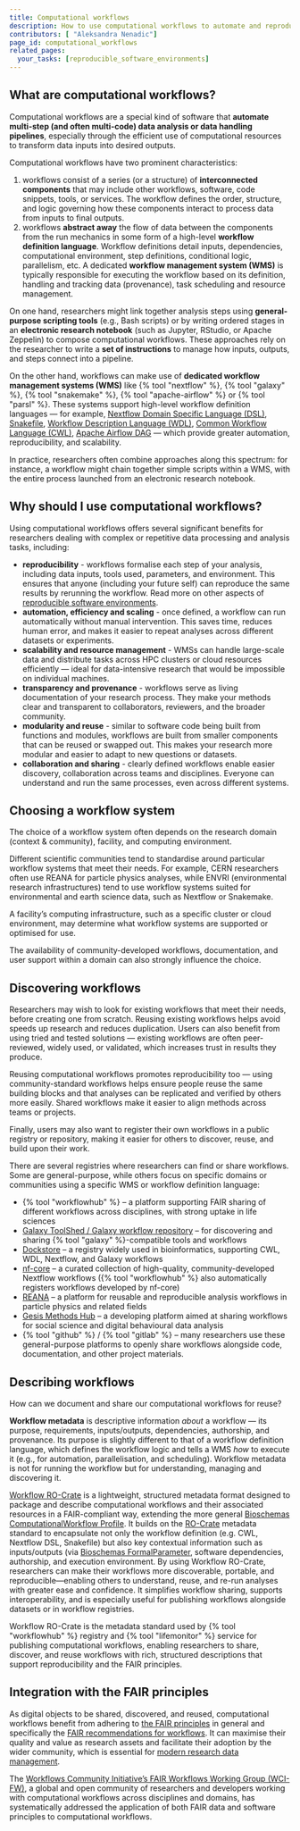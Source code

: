 ```yaml
---
title: Computational workflows
description: How to use computational workflows to automate and reproduce data pipelines?
contributors: [ "Aleksandra Nenadic"]
page_id: computational_workflows
related_pages:
  your_tasks: [reproducible_software_environments]
---
```



## What are computational workflows? 

Computational workflows are a special kind of software that **automate multi-step (and often multi-code) data analysis or 
data handling pipelines**, especially through the efficient use of computational resources to transform data inputs into desired outputs.

Computational workflows have two prominent characteristics:

1. workflows consist of a series (or a structure) of **interconnected components** that may include other workflows, 
software, code snippets, tools, or services. The workflow defines the order, structure, and logic governing how 
these components interact to process data from inputs to final outputs.
2. workflows **abstract away** the flow of data between the components from the run mechanics in some form of a high-level 
**workflow definition language**.
Workflow definitions detail inputs, dependencies, computational environment, step definitions, conditional logic, 
parallelism, etc. A dedicated **workflow management system (WMS)** is typically responsible for executing the 
workflow based on its definition, handling and tracking data (provenance), task scheduling and resource management.

On one hand, researchers might link together analysis steps using **general-purpose scripting tools** (e.g., Bash scripts) 
or by writing ordered stages in an **electronic research notebook** (such as Jupyter, RStudio, or Apache Zeppelin) to compose computational workflows. 
These approaches rely on the researcher to write a **set of instructions** to manage how inputs, outputs, and steps connect into a pipeline.

On the other hand, workflows can make use of **dedicated workflow management systems (WMS)** like {% tool "nextflow" %}, {% tool "galaxy" %},
{% tool "snakemake" %}, {% tool "apache-airflow" %} or {% tool "parsl" %}. 
These systems support high-level workflow definition languages — for example, [Nextflow Domain Specific Language (DSL)][nextflow-dsl], [Snakefile][snakefile],
[Workflow Description Language (WDL)][wdl], [Common Workflow Language (CWL)][cwl], [Apache Airflow DAG][apache-airflow-dag] — 
which provide greater automation, reproducibility, and scalability.

In practice, researchers often combine approaches along this spectrum: for instance, a workflow might chain together simple 
scripts within a WMS, with the entire process launched from an electronic research notebook.

## Why should I use computational workflows?

Using computational workflows offers several significant benefits for researchers dealing with complex or 
repetitive data processing and analysis tasks, including:

- **reproducibility** - workflows formalise each step of your analysis, including data inputs, tools used, parameters, 
and environment. This ensures that anyone (including your future self) can reproduce the same results by rerunning the workflow.
Read more on other aspects of [reproducible software environments](./reproducible_software_environments).
- **automation, efficiency and scaling** - once defined, a workflow can run automatically without manual intervention. 
This saves time, reduces human error, and makes it easier to repeat analyses across different datasets or experiments.
- **scalability and resource management** - WMSs can handle large-scale data and distribute tasks across HPC clusters or 
cloud resources efficiently — ideal for data-intensive research that would be impossible on individual machines.
- **transparency and provenance** - workflows serve as living documentation of your research process. 
They make your methods clear and transparent to collaborators, reviewers, and the broader community.
- **modularity and reuse** - similar to software code being built from functions and modules, workflows are built from 
smaller components that can be reused or swapped out. This makes your research more modular and easier to adapt to 
new questions or datasets.
- **collaboration and sharing** - clearly defined workflows enable easier discovery, collaboration across teams and disciplines. 
Everyone can understand and run the same processes, even across different systems.

## Choosing a workflow system 

The choice of a workflow system often depends on the research domain (context & community), facility, and computing environment.

Different scientific communities tend to standardise around particular workflow systems that meet their needs.
For example, CERN researchers often use REANA for particle physics analyses, while ENVRI (environmental research infrastructures)
tend to use workflow systems suited for environmental and earth science data, such as Nextflow or Snakemake.

A facility’s computing infrastructure, such as a specific cluster or cloud environment, may determine what workflow
systems are supported or optimised for use.

The availability of community-developed workflows, documentation, and user support within a domain can also strongly influence the choice.

## Discovering workflows

Researchers may wish to look for existing workflows that meet their needs, before creating one from scratch.
Reusing existing workflows helps avoid speeds up research and reduces duplication.
Users can also benefit from using tried and tested solutions — existing workflows are often peer-reviewed, widely used, or validated, 
which increases trust in results they produce.

Reusing computational workflows promotes reproducibility too — using community-standard workflows helps ensure people reuse the 
same building blocks and that analyses can be replicated and verified by others more easily. Shared workflows 
make it easier to align methods across teams or projects.

Finally, users may also want to register their own workflows in a public registry or repository,
making it easier for others to discover, reuse, and build upon their work.

There are several registries where researchers can find or share workflows. Some are general-purpose, while others focus 
on specific domains or communities using a specific WMS or workflow definition language:

- {% tool "workflowhub" %} – a platform supporting FAIR sharing of different workflows across disciplines, with strong uptake in life sciences
- [Galaxy ToolShed / Galaxy workflow repository][galaxy-toolshed] – for discovering and sharing {% tool "galaxy" %}-compatible tools and workflows
- [Dockstore][dockstore] – a registry widely used in bioinformatics, supporting CWL, WDL, Nextflow, and Galaxy workflows
- [nf-core][nf-core] – a curated collection of high-quality, community-developed Nextflow workflows ({% tool "workflowhub" %} also automatically registers workflows developed by nf-core)
- [REANA][reana] – a platform for reusable and reproducible analysis workflows in particle physics and related fields
- [Gesis Methods Hub][gesis-methods-hub] – a developing platform aimed at sharing workflows for social science and digital behavioural data analysis
- {% tool "github" %}  / {% tool "gitlab" %}  – many researchers use these general-purpose platforms to openly share workflows alongside code, documentation, and other project materials.

## Describing workflows

How can we document and share our computational workflows for reuse?

**Workflow metadata** is descriptive information *about* a workflow — its purpose, requirements, inputs/outputs, 
dependencies, authorship, and provenance. Its purpose is slightly different to that of a workflow definition language,
which defines the workflow logic and tells a WMS *how* to execute it (e.g., for automation, parallelisation, and scheduling).
Workflow metadata is not for running the workflow but for understanding, managing and discovering it.

[Workflow RO-Crate][wf-ro-crate] is a lightweight, structured metadata format designed to package and describe computational workflows 
and their associated resources in a FAIR-compliant way, extending the more general [Bioschemas ComputationalWorkflow Profile][bioschemas-wf-profile]. 
It builds on the [RO-Crate][ro-crate] metadata standard to encapsulate not only the 
workflow definition (e.g. CWL, Nextflow DSL, Snakefile) but also key contextual information such as inputs/outputs (via [Bioschemas FormalParameter](bioschemas-formal-parameter), 
software dependencies, authorship, and execution environment. By using Workflow RO-Crate, researchers can make their 
workflows more discoverable, portable, and reproducible—enabling others to understand, reuse, and re-run analyses 
with greater ease and confidence. It simplifies workflow sharing, supports interoperability, and is especially useful 
for publishing workflows alongside datasets or in workflow registries.

Workflow RO-Crate is the metadata standard used by {% tool "workflowhub" %} registry and {% tool "lifemonitor" %} service 
for publishing computational workflows, enabling researchers to share, discover, and reuse 
workflows with rich, structured descriptions that support reproducibility and the FAIR principles.

## Integration with the FAIR principles

As digital objects to be shared, discovered, and reused, computational workflows benefit from adhering to [the 
FAIR principles](./fair_rs) in general and specifically the [FAIR recommendations for workflows][fair-workflows].
It can maximise their quality and value as research assets and facilitate their adoption by the wider community, which is essential for [modern research data management][rdmkit].

The [Workflows Community Initiative’s FAIR Workflows Working Group (WCI-FW)][WCI-FW], a global and open community of
researchers and developers working with computational workflows across disciplines and domains, has systematically
addressed the application of both FAIR data and software principles to computational workflows.


[apache-airflow-dag]: https://airflow.apache.org/docs/apache-airflow/stable/core-concepts/dags.html
[cwl]: https://www.commonwl.org/
[wdl]: https://openwdl.org/
[snakefile]: https://snakemake.readthedocs.io/en/stable/snakefiles/writing_snakefiles.html
[nextflow-dsl]: https://www.nextflow.io/docs/latest/reference/syntax.html
[rdmkit]: https://rdmkit.elixir-europe.org/
[WCI-FW]: https://workflows.community/groups/fair/
[fair-workflows]: https://doi.org/10.1038/s41597-025-04451-9
[wf-ro-crate]: https://about.workflowhub.eu/Workflow-RO-Crate/
[ro-crate]: https://www.researchobject.org/ro-crate/\
[bioschemas-wf-profile]: https://bioschemas.org/profiles/ComputationalWorkflow/1.0-RELEASE
[bioschemas-formal-parameter]: https://bioschemas.org/types/FormalParameter/1.0-RELEASE
[reana]: https://reanahub.io/
[galaxy-toolshed]: https://galaxyproject.org/toolshed/
[dockstore]: https://dockstore.org/
[nf-core]: https://nf-co.re/
[gesis-methods-hub]: https://www.gesis.org/en/services/processing-and-analyzing-data/analyzing-digital-behavioral-data/gesis-methods-hub